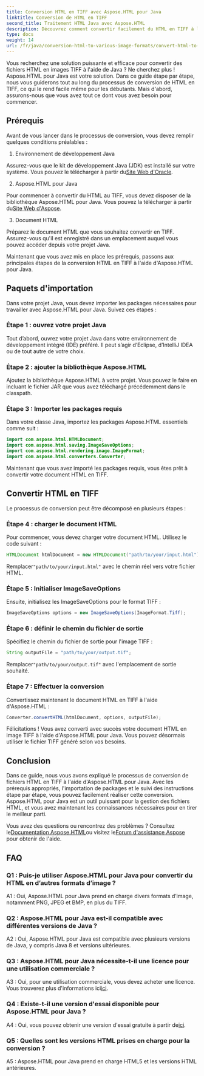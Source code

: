 ```yaml
---
title: Conversion HTML en TIFF avec Aspose.HTML pour Java
linktitle: Conversion de HTML en TIFF
second_title: Traitement HTML Java avec Aspose.HTML
description: Découvrez comment convertir facilement du HTML en TIFF à l'aide d'Aspose.HTML pour Java. Guide étape par étape pour une gestion efficace des documents.
type: docs
weight: 14
url: /fr/java/conversion-html-to-various-image-formats/convert-html-to-tiff/
---
```

Vous recherchez une solution puissante et efficace pour convertir des fichiers HTML en images TIFF à l'aide de Java ? Ne cherchez plus ! Aspose.HTML pour Java est votre solution. Dans ce guide étape par étape, nous vous guiderons tout au long du processus de conversion de HTML en TIFF, ce qui le rend facile même pour les débutants. Mais d'abord, assurons-nous que vous avez tout ce dont vous avez besoin pour commencer.

## Prérequis

Avant de vous lancer dans le processus de conversion, vous devez remplir quelques conditions préalables :

1. Environnement de développement Java

 Assurez-vous que le kit de développement Java (JDK) est installé sur votre système. Vous pouvez le télécharger à partir du[Site Web d'Oracle](https://www.oracle.com/java/technologies/javase-downloads.html).

2. Aspose.HTML pour Java

 Pour commencer à convertir du HTML au TIFF, vous devez disposer de la bibliothèque Aspose.HTML pour Java. Vous pouvez la télécharger à partir du[Site Web d'Aspose](https://releases.aspose.com/html/java/).

3. Document HTML

Préparez le document HTML que vous souhaitez convertir en TIFF. Assurez-vous qu'il est enregistré dans un emplacement auquel vous pouvez accéder depuis votre projet Java.

Maintenant que vous avez mis en place les prérequis, passons aux principales étapes de la conversion HTML en TIFF à l'aide d'Aspose.HTML pour Java.

## Paquets d'importation

Dans votre projet Java, vous devez importer les packages nécessaires pour travailler avec Aspose.HTML pour Java. Suivez ces étapes :

### Étape 1 : ouvrez votre projet Java

Tout d’abord, ouvrez votre projet Java dans votre environnement de développement intégré (IDE) préféré. Il peut s’agir d’Eclipse, d’IntelliJ IDEA ou de tout autre de votre choix.

### Étape 2 : ajouter la bibliothèque Aspose.HTML

Ajoutez la bibliothèque Aspose.HTML à votre projet. Vous pouvez le faire en incluant le fichier JAR que vous avez téléchargé précédemment dans le classpath.

### Étape 3 : Importer les packages requis

Dans votre classe Java, importez les packages Aspose.HTML essentiels comme suit :

```java
import com.aspose.html.HTMLDocument;
import com.aspose.html.saving.ImageSaveOptions;
import com.aspose.html.rendering.image.ImageFormat;
import com.aspose.html.converters.Converter;
```

Maintenant que vous avez importé les packages requis, vous êtes prêt à convertir votre document HTML en TIFF.

## Convertir HTML en TIFF

Le processus de conversion peut être décomposé en plusieurs étapes :

### Étape 4 : charger le document HTML

Pour commencer, vous devez charger votre document HTML. Utilisez le code suivant :

```java
HTMLDocument htmlDocument = new HTMLDocument("path/to/your/input.html");
```

 Remplacer`"path/to/your/input.html"` avec le chemin réel vers votre fichier HTML.

### Étape 5 : Initialiser ImageSaveOptions

Ensuite, initialisez les ImageSaveOptions pour le format TIFF :

```java
ImageSaveOptions options = new ImageSaveOptions(ImageFormat.Tiff);
```

### Étape 6 : définir le chemin du fichier de sortie

Spécifiez le chemin du fichier de sortie pour l'image TIFF :

```java
String outputFile = "path/to/your/output.tif";
```

 Remplacer`"path/to/your/output.tif"` avec l'emplacement de sortie souhaité.

### Étape 7 : Effectuer la conversion

Convertissez maintenant le document HTML en TIFF à l'aide d'Aspose.HTML :

```java
Converter.convertHTML(htmlDocument, options, outputFile);
```

Félicitations ! Vous avez converti avec succès votre document HTML en image TIFF à l'aide d'Aspose.HTML pour Java. Vous pouvez désormais utiliser le fichier TIFF généré selon vos besoins.

## Conclusion

Dans ce guide, nous vous avons expliqué le processus de conversion de fichiers HTML en TIFF à l'aide d'Aspose.HTML pour Java. Avec les prérequis appropriés, l'importation de packages et le suivi des instructions étape par étape, vous pouvez facilement réaliser cette conversion. Aspose.HTML pour Java est un outil puissant pour la gestion des fichiers HTML, et vous avez maintenant les connaissances nécessaires pour en tirer le meilleur parti.

 Vous avez des questions ou rencontrez des problèmes ? Consultez le[Documentation Aspose.HTML](https://reference.aspose.com/html/java/)ou visitez le[Forum d'assistance Aspose](https://forum.aspose.com/) pour obtenir de l'aide.

## FAQ

### Q1 : Puis-je utiliser Aspose.HTML pour Java pour convertir du HTML en d’autres formats d’image ?

A1 : Oui, Aspose.HTML pour Java prend en charge divers formats d’image, notamment PNG, JPEG et BMP, en plus du TIFF.

### Q2 : Aspose.HTML pour Java est-il compatible avec différentes versions de Java ?

A2 : Oui, Aspose.HTML pour Java est compatible avec plusieurs versions de Java, y compris Java 8 et versions ultérieures.

### Q3 : Aspose.HTML pour Java nécessite-t-il une licence pour une utilisation commerciale ?

 A3 : Oui, pour une utilisation commerciale, vous devez acheter une licence. Vous trouverez plus d'informations ici[ici](https://purchase.aspose.com/buy).

### Q4 : Existe-t-il une version d'essai disponible pour Aspose.HTML pour Java ?

 A4 : Oui, vous pouvez obtenir une version d'essai gratuite à partir de[ici](https://releases.aspose.com/html/java).

### Q5 : Quelles sont les versions HTML prises en charge pour la conversion ?

A5 : Aspose.HTML pour Java prend en charge HTML5 et les versions HTML antérieures.